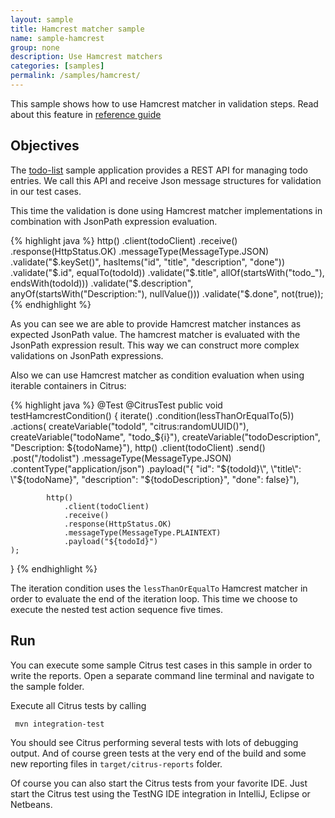 ```yaml
---
layout: sample
title: Hamcrest matcher sample
name: sample-hamcrest
group: none
description: Use Hamcrest matchers
categories: [samples]
permalink: /samples/hamcrest/
---
```


This sample shows how to use Hamcrest matcher in validation steps. Read about this feature in [reference guide](http://www.citrusframework.org/reference/html/index.html#validate-with-jsonpath)

Objectives
---------

The [todo-list](/samples/todo-app/) sample application provides a REST API for managing todo entries.
We call this API and receive Json message structures for validation in our test cases. 

This time the validation is done using Hamcrest matcher implementations in combination with JsonPath expression evaluation.

{% highlight java %}
http()
    .client(todoClient)
    .receive()
    .response(HttpStatus.OK)
    .messageType(MessageType.JSON)
    .validate("$.keySet()", hasItems("id", "title", "description", "done"))
    .validate("$.id", equalTo(todoId))
    .validate("$.title", allOf(startsWith("todo_"), endsWith(todoId)))
    .validate("$.description", anyOf(startsWith("Description:"), nullValue()))
    .validate("$.done", not(true));
{% endhighlight %}

As you can see we are able to provide Hamcrest matcher instances as expected JsonPath value. The hamcrest matcher is evaluated with the
JsonPath expression result. This way we can construct more complex validations on JsonPath expressions.

Also we can use Hamcrest matcher as condition evaluation when using iterable containers in Citrus:

{% highlight java %}
@Test
@CitrusTest
public void testHamcrestCondition() {
    iterate()
        .condition(lessThanOrEqualTo(5))
        .actions(
            createVariable("todoId", "citrus:randomUUID()"),
            createVariable("todoName", "todo_${i}"),
            createVariable("todoDescription", "Description: ${todoName}"),
            http()
                .client(todoClient)
                .send()
                .post("/todolist")
                .messageType(MessageType.JSON)
                .contentType("application/json")
                .payload("{ \"id\": \"${todoId}\", \"title\": \"${todoName}\", \"description\": \"${todoDescription}\", \"done\": false}"),

            http()
                .client(todoClient)
                .receive()
                .response(HttpStatus.OK)
                .messageType(MessageType.PLAINTEXT)
                .payload("${todoId}")
    );
}
{% endhighlight %}
   
The iteration condition uses the `lessThanOrEqualTo` Hamcrest matcher in order to evaluate the end of the iteration loop. This time we choose to execute the nested test 
action sequence five times.

Run
---------

You can execute some sample Citrus test cases in this sample in order to write the reports.
Open a separate command line terminal and navigate to the sample folder.

Execute all Citrus tests by calling

     mvn integration-test

You should see Citrus performing several tests with lots of debugging output. 
And of course green tests at the very end of the build and some new reporting files in `target/citrus-reports` folder.

Of course you can also start the Citrus tests from your favorite IDE.
Just start the Citrus test using the TestNG IDE integration in IntelliJ, Eclipse or Netbeans.